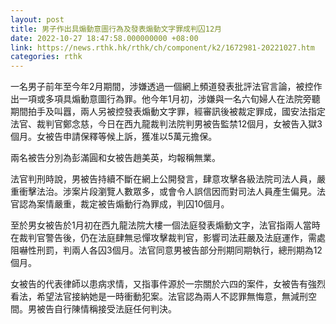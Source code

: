 ```yaml
---
layout: post
title: 男子作出具煽動意圖行為及發表煽動文字罪成判囚12月
date: 2022-10-27 18:47:58.000000000 +08:00
link: https://news.rthk.hk/rthk/ch/component/k2/1672981-20221027.htm
categories: rthk
---
```


一名男子前年至今年2月期間，涉嫌透過一個網上頻道發表批評法官言論，被控作出一項或多項具煽動意圖行為罪。他今年1月初，涉嫌與一名六旬婦人在法院旁聽期間拍手及叫囂，兩人另被控發表煽動文字罪，經審訊後被裁定罪成，國安法指定法官、裁判官鄭念慈，今日在西九龍裁判法院判男被告監禁12個月，女被告入獄3個月。女被告申請保釋等候上訴，獲准以5萬元擔保。

兩名被告分別為彭滿圓和女被告趙美英，均報稱無業。

法官判刑時說，男被告持續不斷在網上公開發言，肆意攻擊各級法院司法人員，嚴重衝擊法治。涉案片段瀏覽人數眾多，或會令人誤信因而對司法人員產生偏見。法官認為案情嚴重，裁定被告煽動行為罪成，判囚10個月。

至於男女被告於1月初在西九龍法院大樓一個法庭發表煽動文字，法官指兩人當時在裁判官警告後，仍在法庭肆無忌憚攻擊裁判官，影響司法莊嚴及法庭運作，需處阻嚇性刑罰，判兩人各囚3個月。法官同意男被告部分刑期同期執行，總刑期為12個月。

女被告的代表律師以患病求情，又指事件源於一宗關於六四的案件，女被告有強烈看法，希望法官接納她是一時衝動犯案。法官認為兩人不認罪無悔意，無減刑空間。男被告自行陳情稱接受法庭任何判決。
